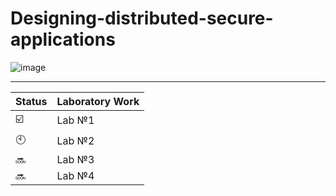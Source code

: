 # Designing-distributed-secure-applications
![image](https://user-images.githubusercontent.com/80954194/156148482-ccab6892-ba78-43c0-96a1-a619ec054e28.png)

_______________________________________________________________________________________________________________

Status | Laboratory Work
---|---
☑️| Lab №1
🕙| Lab №2
🔜| Lab №3
🔜| Lab №4
